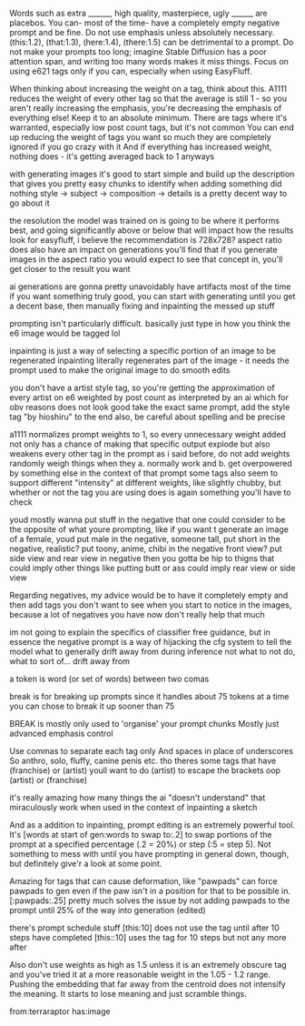 Words such as extra ______, high quality, masterpiece, ugly ______ are placebos. You can- most of the time- have a completely empty negative prompt and be fine.
Do not use emphasis unless absolutely necessary. (this:1.2), (that:1.3), (here:1.4), (there:1.5) can be detrimental to a prompt.
Do not make your prompts too long; imagine Stable Diffusion has a poor attention span, and writing too many words makes it miss things.
Focus on using e621 tags only if you can, especially when using EasyFluff.

When thinking about increasing the weight on a tag, think about this. A1111 reduces the weight of every other tag so that the average is still 1 - so you aren't really increasing the emphasis, you're decreasing the emphasis of everything else! Keep it to an absolute minimum. There are tags where it's warranted, especially low post count tags, but it's not common
You can end up reducing the weight of tags you want so much they are completely ignored if you go crazy with it
And if everything has increased weight, nothing does - it's getting averaged back to 1 anyways

with generating images it's good to start simple and build up the description
that gives you pretty easy chunks to identify when adding something did nothing
style -> subject -> composition -> details is a pretty decent way to go about it

the resolution the model was trained on is going to be where it performs best, and going significantly above or below that will impact how the results look
for easyfluff, i believe the recommendation is 728x728?
aspect ratio does also have an impact on generations
you'll find that if you generate images in the aspect ratio you would expect to see that concept in, you'll get closer to the result you want

ai generations are gonna pretty unavoidably have artifacts most of the time
if you want something truly good, you can start with generating until you get a decent base, then manually fixing and inpainting the messed up stuff

prompting isn't particularly difficult. basically just type in how you think the e6 image would be tagged lol

inpainting is just a way of selecting a specific portion of an image to be regenerated
inpainting literally regenerates part of the image - it needs the prompt used to make the original image to do smooth edits

you don't have a artist style tag, so you're getting the approximation of every artist on e6 weighted by post count
as interpreted by an ai
which for obv reasons does not look good
take the exact same prompt, add the style tag "by hioshiru" to the end
also, be careful about spelling and be precise

a1111 normalizes prompt weights to 1, so every unnecessary weight added not only has a chance of making that specific output explode but also weakens every other tag in the prompt 
as i said before, do not add weights randomly
weigh things when they a. normally work and b. get overpowered by something else in the context of that prompt
some tags also seem to support different "intensity" at different weights, like slightly chubby, but whether or not the tag you are using does is again something you'll have to check

youd mostly wanna put stuff in the negative that one could consider to be the opposite of what youre prompting, like if you want t generate an image of a female, youd put male in the negative, someone tall, put short in the negative, realistic? put toony, anime, chibi in the negative
front view? put side view and rear view in negative
then you gotta be hip to thigns that could imply other things
like putting butt or ass could imply rear view or side view 

Regarding negatives, my advice would be to have it completely empty and then add tags you don't want to see when you start to notice in the images, because a lot of negatives you have now don't really help that much 

im not going to explain the specifics of classifier free guidance, but in essence the negative prompt is a way of hijacking the cfg system to tell the model what to generally drift away from during inference
not what to not do, what to sort of... drift away from

a token is word (or set of words) between two comas

break is for breaking up prompts since it handles about 75 tokens at a time
you can chose to break it up sooner than 75

BREAK is mostly only used to 'organise' your prompt chunks
Mostly just advanced emphasis control

Use commas to separate each tag only
And spaces in place of underscores
So anthro, solo, fluffy, canine penis etc.
tho theres some tags that have (franchise) or (artist) youll want to do (artist) to escape the brackets
oop
\(artist\)
or \(franchise\)

it's really amazing how many things the ai "doesn't understand" that miraculously work when used in the context of inpainting a sketch

And as a addition to inpainting, prompt editing is an extremely powerful tool. It's [words at start of gen:words to swap to:.2] to swap portions of the prompt at a specified percentage (.2 = 20%) or step (:5 = step 5). Not something to mess with until you have prompting in general down, though, but definitely give'r a look at some point.

Amazing for tags that can cause deformation, like "pawpads" can force pawpads to gen even if the paw isn't in a position for that to be possible in. [:pawpads:.25] pretty much solves the issue by not adding pawpads to the prompt until 25% of the way into generation (edited)

there's prompt schedule stuff 
[this:10] does not use the tag until after 10 steps have completed
[this::10] uses the tag for 10 steps but not any more after 

Also don't use weights as high as 1.5 unless it is an extremely obscure tag and you've tried it at a more reasonable weight in the 1.05 - 1.2 range.
Pushing the embedding that far away from the centroid does not intensify the meaning. It starts to lose meaning and just scramble things.


from:terraraptor has:image 
